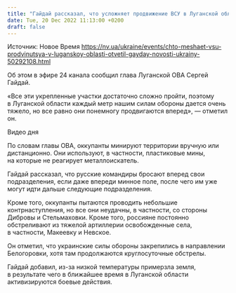 ```yaml
---
title: "Гайдай рассказал, что усложняет продвижение ВСУ в Луганской области"
date: Tue, 20 Dec 2022 11:13:00 +0200
draft: false
---
```

Источник: Новое Время https://nv.ua/ukraine/events/chto-meshaet-vsu-prodvinutsya-v-luganskoy-oblasti-otvetil-gayday-novosti-ukrainy-50292108.html


Об этом в эфире 24 канала сообщил глава Луганской ОВА Сергей Гайдай.

«Все эти укрепленные участки достаточно сложно пройти, поэтому в Луганской области каждый метр нашим силам обороны дается очень тяжело, но все равно они понемногу продвигаются вперед», — отметил он.

 Видео дня   

По словам главы ОВА, оккупанты минируют территории вручную или дистанционно. Они используют, в частности, пластиковые мины, на которые не реагирует металлоискатель.

Гайдай рассказал, что русские командиры бросают вперед свои подразделения, если даже впереди минное поле, после чего им уже могут идти дальше следующие подразделения.

Кроме того, оккупанты пытаются проводить небольшие контрнаступления, но все они неудачны, в частности, со стороны Дибровы и Стельмаховки. Кроме того, россияне постоянно обстреливают из тяжелой артиллерии освобожденные села, в частности, Макеевку и Невское.

Он отметил, что украинские силы обороны закрепились в направлении Белогоровки, хотя там продолжаются круглосуточные обстрелы.

Гайдай добавил, из-за низкой температуры примерзла земля, в результате чего в ближайшее время в Луганской области активизируются боевые действия.

